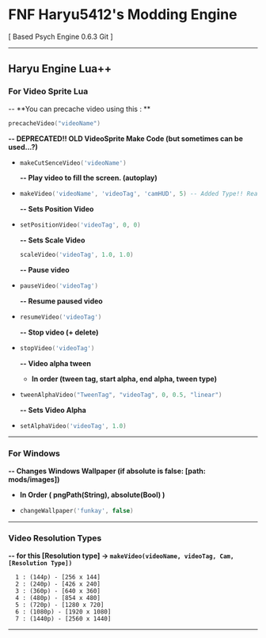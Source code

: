 # FNF Haryu5412's Modding Engine

[ Based Psych Engine 0.6.3 Git ]

---

## Haryu Engine Lua++

### **For Video Sprite Lua**

-- **You can precache video using this : **
   ```lua
   precacheVideo("videoName")
   ```

  **-- DEPRECATED!! OLD VideoSprite Make Code (but sometimes can be used...?)**

- ```lua
  makeCutSenceVideo('videoName')
  ```

  **-- Play video to fill the screen. (autoplay)**

- ```lua
  makeVideo('videoName', 'videoTag', 'camHUD', 5) -- Added Type!! Read resolution types
  ```

  **-- Sets Position Video**  

- ```lua
  setPositionVideo('videoTag', 0, 0)
  ```

  **-- Sets Scale Video**

  ```lua
  scaleVideo('videoTag', 1.0, 1.0)
  ```

  **-- Pause video**  

- ```lua
  pauseVideo('videoTag')
  ```

  **-- Resume paused video**

- ```lua
  resumeVideo('videoTag')
  ```

  **-- Stop video (+ delete)**

- ```lua
  stopVideo('videoTag')
  ```

  **-- Video alpha tween**
  - **In order (tween tag, start alpha, end alpha, tween type)**

- ```lua
  tweenAlphaVideo("TweenTag", "videoTag", 0, 0.5, "linear")
  ```

  **-- Sets Video Alpha**

- ```lua
  setAlphaVideo('videoTag', 1.0)
  ```

---

### **For Windows**

  **-- Changes Windows Wallpaper (if absolute is false: [path: mods/images])**

- **In Order ( pngPath(String), absolute(Bool) )**

- ```lua
  changeWallpaper('funkay', false)
  ```

---

### **Video Resolution Types**

  **-- for this [Resolution type] -> ```makeVideo(videoName, videoTag, Cam, [Resolution Type])```**

```
  1 : (144p) - [256 x 144]
  2 : (240p) - [426 x 240]
  3 : (360p) - [640 x 360]
  4 : (480p) - [854 x 480]
  5 : (720p) - [1280 x 720]
  6 : (1080p) - [1920 x 1080]
  7 : (1440p) - [2560 x 1440]
```

---
